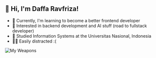## 👋 Hi, I'm Daffa Ravfriza!

- 💪 Currently, I'm learning to become a better frontend developer
- 🤖 Interested in backend development and AI stuff (road to fullstack developer)
- 🏫 Studied Information Systems at the Universitas Nasional, Indonesia
- 🧟‍♂️ Easily distracted :(

![My Weapons](https://github-readme-tech-stack.vercel.app/api/cards?title=My+Weapons&borderRadius=6&lineCount=5&theme=ayu&width=740&line1=HTML5%2Chtml5%2CE34F26%3Bcss3%2Ccss3%2C1572B6%3Bjavascript%2Cjavascript%2CF7DF1E%3Btypescript%2Ctypescript%2C3178C6%3Bphp%2Cphp%2C777BB4%3Bpython%2Cpython%2C3776AB%3B&line2=mysql%2Cmysql%2C4479A1%3Bpostgresql%2Cpostgresql%2C4169E1%3Bgit%2Cgit%2CF05032%3Breact%2Creact%2C61DAFB%3Bnext.js%2Cnext.js%2Cffffff%3Bvite%2Cvite%2C646CFF%3Bastro%2Castro%2CBC52EE%3B&line3=remix%2Cremix%2Cffffff%3Btailwindcss%2Ctailwindcss%2C06B6D4%3Bvue.js%2Cvue%2C4FC08D%3Bnuxt.js%2Cnuxt.js%2C00DC82%3Bcodeigniter%2Ccodeigniter%2CEF4223%3Blaravel%2Claravel%2CFF2D20%3B&line4=node.js%2Cnode.js%2C5FA04E%3Bdeno%2Cdeno%2Cffffff%3Bapache%2Capache%2CD22128%3Bnginx%2Cnginx%2C009639%3Blinux%2Clinux%2Cffffff%3Bobsidian%2Cobsidian%2C7C3AED%3B&line5=markdown%2Cmarkdown%2CFFFFFF%3Byaml%2Cyaml%2CFFD700)
